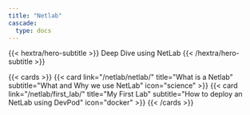 ```yaml
---
title: "Netlab"
cascade:
  type: docs
---
```


<!-- markdownlint-disable MD033 MD034-->

{{< hextra/hero-subtitle >}}
  Deep Dive using NetLab
{{< /hextra/hero-subtitle >}}

{{< cards >}}
  {{< card link="/netlab/netlab/" title="What is a Netlab" subtitle="What and Why we use NetLab" icon="science" >}}
  {{< card link="/netlab/first_lab/" title="My First Lab" subtitle="How to deploy an NetLab using DevPod" icon="docker" >}}
{{< /cards >}}
